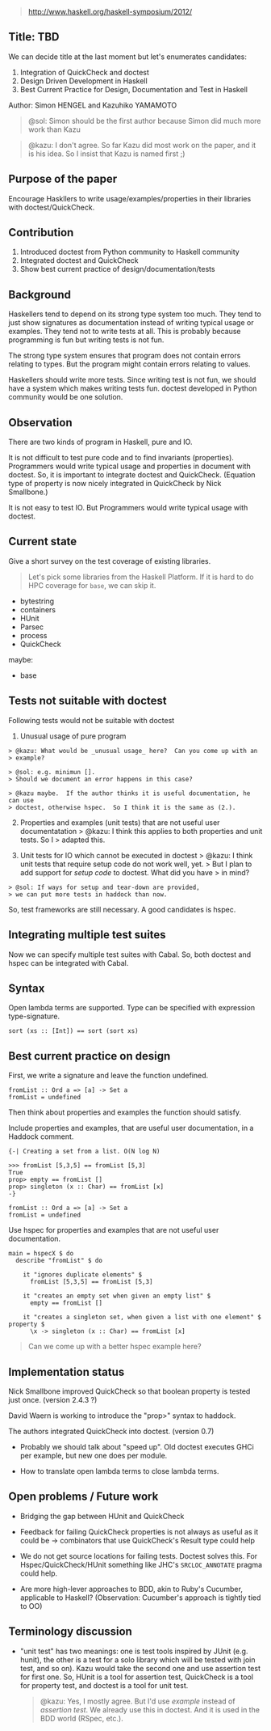 > http://www.haskell.org/haskell-symposium/2012/

## Title: TBD

We can decide title at the last moment but let's enumerates candidates:

1. Integration of QuickCheck and doctest
1. Design Driven Development in Haskell
1. Best Current Practice for Design, Documentation and Test in Haskell

Author: Simon HENGEL and Kazuhiko YAMAMOTO

> @sol: Simon should be the first author because Simon did much more work than Kazu

> @kazu: I don't agree.  So far Kazu did most work on the paper, and it is his
> idea.  So I insist that Kazu is named first ;)

## Purpose of the paper

Encourage Haskllers to write usage/examples/properties in their
libraries with doctest/QuickCheck.

## Contribution

1. Introduced doctest from Python community to Haskell community
1. Integrated doctest and QuickCheck
1. Show best current practice of design/documentation/tests

## Background

Haskellers tend to depend on its strong type system too much. They
tend to just show signatures as documentation instead of writing
typical usage or examples. They tend not to write tests at all. This is
probably because programming is fun but writing tests is not fun.

The strong type system ensures that program does not contain errors
relating to types. But the program might contain errors relating to
values.

Haskellers should write more tests. Since writing test is not fun, we
should have a system which makes writing tests fun. doctest developed
in Python community would be one solution.

## Observation

There are two kinds of program in Haskell, pure and IO.

It is not difficult to test pure code and to find invariants
(properties).  Programmers would write typical usage and properties in
document with doctest. So, it is important to integrate doctest and
QuickCheck.  (Equation type of property is now nicely integrated in
QuickCheck by Nick Smallbone.)

It is not easy to test IO. But Programmers would write typical usage
with doctest.

## Current state

Give a short survey on the test coverage of existing libraries.

> Let's pick some libraries from the Haskell Platform.  If it is hard to do HPC
> coverage for `base`, we can skip it.

 - bytestring
 - containers
 - HUnit
 - Parsec
 - process
 - QuickCheck

maybe:

 - base

## Tests not suitable with doctest

Following tests would not be suitable with doctest

  1. Unusual usage of pure program

    > @kazu: What would be _unusual usage_ here?  Can you come up with an
    > example?

    > @sol: e.g. minimun [].
    > Should we document an error happens in this case?

    > @kazu maybe.  If the author thinks it is useful documentation, he can use
    > doctest, otherwise hspec.  So I think it is the same as (2.).

  2. Properties and examples (unit tests) that are not useful user
    documentatation
    > @kazu: I think this applies to both properties and unit tests.  So I
    > adapted this.

  3. Unit tests for IO which cannot be executed in doctest
    > @kazu: I think unit tests that require setup code do not work well, yet.
    > But I plan to add support for _setup code_ to doctest.  What did you have
    > in mind?

    > @sol: If ways for setup and tear-down are provided,
    > we can put more tests in haddock than now.

So, test frameworks are still necessary. A good candidates is hspec.

## Integrating multiple test suites

Now we can specify multiple test suites with Cabal. So, both doctest
and hspec can be integrated with Cabal.

## Syntax

Open lambda terms are supported. Type can be specified with expression
type-signature.

    sort (xs :: [Int]) == sort (sort xs)

## Best current practice on design

First, we write a signature and leave the function undefined.

    fromList :: Ord a => [a] -> Set a
    fromList = undefined

Then think about properties and examples the function should satisfy.

Include properties and examples, that are useful user documentation, in a
Haddock comment.

    {-| Creating a set from a list. O(N log N)

    >>> fromList [5,3,5] == fromList [5,3]
    True
    prop> empty == fromList []
    prop> singleton (x :: Char) == fromList [x]
    -}

    fromList :: Ord a => [a] -> Set a
    fromList = undefined

Use hspec for properties and examples that are not useful user documentation.

    main = hspecX $ do
      describe "fromList" $ do

        it "ignores duplicate elements" $
          fromList [5,3,5] == fromList [5,3]

        it "creates an empty set when given an empty list" $
          empty == fromList []

        it "creates a singleton set, when given a list with one element" $ property $
          \x -> singleton (x :: Char) == fromList [x]

> Can we come up with a better hspec example here?

## Implementation status

Nick Smallbone improved QuickCheck so that boolean property is tested
just once. (version 2.4.3 ?)

David Waern is working to introduce the "prop>" syntax to haddock.

The authors integrated QuickCheck into doctest. (version 0.7)

   - Probably we should talk about "speed up". Old doctest executes
     GHCi per example, but new one does per module.

   - How to translate open lambda terms to close lambda terms.

## Open problems / Future work

 - Bridging the gap between HUnit and QuickCheck

 - Feedback for failing QuickCheck properties is not always as useful as it
   could be -> combinators that use QuickCheck's Result type could help

 - We do not get source locations for failing tests.  Doctest solves this.  For
   Hspec/QuickCheck/HUnit something like JHC's `SRCLOC_ANNOTATE` pragma could
   help.

 - Are more high-lever approaches to BDD, akin to Ruby's Cucumber, applicable
   to Haskell?  (Observation: Cucumber's approach is tightly tied to OO)

## Terminology discussion

 - "unit test" has two meanings: one is test tools inspired by JUnit
   (e.g. hunit), the other is a test for a solo library which will be
   tested with join test, and so on). Kazu would take the second one
   and use assertion test for first one. So, HUnit is a tool for
   assertion test, QuickCheck is a tool for property test, and doctest
   is a tool for unit test.

   > @kazu: Yes, I mostly agree.  But I'd use _example_ instead of _assertion
   > test_.  We already use this in doctest.  And it is used in the BDD world
   > (RSpec, etc.).
